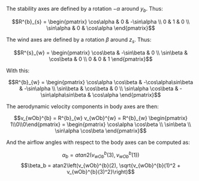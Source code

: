 The stability axes are defined by a rotation $-\alpha$ around $y_b$. Thus:

$$R^{b}_{s} = \begin{pmatrix} \cos\alpha & 0 & -\sin\alpha \\
                                0        & 1 &          0 \\
                                \sin\alpha & 0 & \cos\alpha \end{pmatrix}$$

The wind axes are defined by a rotation $\beta$ around $z_s$. Thus:

$$R^{s}_{w} = \begin{pmatrix} \cos\beta & -\sin\beta & 0 \\
                                \sin\beta & \cos\beta & 0 \\
                                0 & 0 & 1 \end{pmatrix}$$

With this:

$$R^{b}_{w} = \begin{pmatrix} \cos\alpha \cos\beta & -\cos\alpha\sin\beta & -\sin\alpha \\
                                \sin\beta & \cos\beta & 0 \\
                                \sin\alpha \cos\beta & -\sin\alpha\sin\beta & \cos\alpha
                                \end{pmatrix}$$

The aerodynamic velocity components in body axes are then:

$$v_{wOb}^{b} = R^{b}_{w} v_{wOb}^{w} = R^{b}_{w} \begin{pmatrix} 1\\0\\0\end{pmatrix} =
    \begin{pmatrix} \cos\alpha \cos\beta \\ \sin\beta \\ \sin\alpha \cos\beta \end{pmatrix}$$

And the airflow angles with respect to the body axes can be computed as:

$$\alpha_b = atan2(v_{wOb}^{b}(3), v_{wOb}^{b}(1))$$
$$\beta_b = atan2\left(v_{wOb}^{b}(2), \sqrt{v_{wOb}^{b}(1)^2 + v_{wOb}^{b}(3)^2}\right)$$